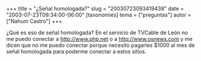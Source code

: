 +++
title = "¿Señal homologada?"
slug = "20030723093419438"
date = "2003-07-23T09:34:00-06:00"
[taxonomies]
tema = ["preguntas"]
autor = ["Nahum Castro"]
+++

¿Qué es eso de señal homologada? En el servicio de TVCable de León no me
puedo conectar a <http://www.php.net> o a <http://www.osnews.com> y me dicen
que no me puedo conectar porque necesito pagarles $1000 al mes de señal
homologada para poderme conectar a estos sitios.
